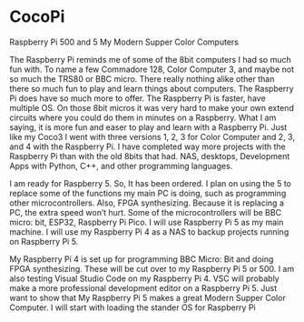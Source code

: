 # CocoPi
 Raspberry Pi 500 and 5 My Modern Supper Color Computers

The Raspberry Pi reminds me of some of the 8bit computers I had so much fun with. To name a few Commadore 128, Color Computer 3, and maybe not so much the TRS80 or BBC micro. There really nothing alike other than there so much fun to play and learn things about computers. The Raspberry Pi does have so much more to offer. The Raspberry Pi is faster, have multiple OS. On those 8bit micros it was very hard to make your own extend circuits where you could do them in minutes on a Raspberry. What I am saying, it is more fun and easer to play and learn with a Raspberry Pi. Just like my Coco3 I went with three versions 1, 2, 3 for Color Computer and 2, 3, and 4 with the Raspberry Pi. I have completed way more projects with the Raspberry Pi than with the old 8bits that had. NAS, desktops, Development Apps with Python, C++, and other programming languages.

I am ready for Raspberry 5. So, It has been ordered. I plan on using the 5 to replace some of the functions my main PC is doing, such as programming other microcontrollers. Also, FPGA synthesizing. Because it is replacing a PC, the extra speed won’t hurt. Some of the microcontrollers will be BBC micro: bit, ESP32, Raspberry Pi Pico. I will use Raspberry Pi 5 as my main machine. I will use my Raspberry Pi 4 as a NAS to backup projects running on Raspberry Pi 5.

My Raspberry Pi 4 is set up for programming BBC Micro: Bit and doing FPGA synthesizing.  These will be cut over to my Raspberry Pi 5 or 500.  I am also testing Visual Studio Code on my Raspberry Pi 4. VSC will probably make a more professional development editor on a Raspberry Pi 5.
Just want to show that My Raspberry Pi 5 makes a great Modern Supper Color Computer. I will start with loading the stander OS for Raspberry Pi

